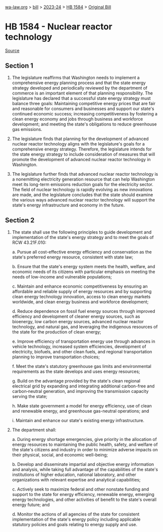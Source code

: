 [wa-law.org](/) > [bill](/bill/) > [2023-24](/bill/2023-24/) > [HB 1584](/bill/2023-24/hb/1584/) > [Original Bill](/bill/2023-24/hb/1584/1/)

# HB 1584 - Nuclear reactor technology

[Source](http://lawfilesext.leg.wa.gov/biennium/2023-24/Pdf/Bills/House%20Bills/1584.pdf)

## Section 1
1. The legislature reaffirms that Washington needs to implement a comprehensive energy planning process and that the state energy strategy developed and periodically reviewed by the department of commerce is an important element of that planning responsibility. The legislature has declared that a successful state energy strategy must balance three goals: Maintaining competitive energy prices that are fair and reasonable for consumers and businesses and support our state's continued economic success; increasing competitiveness by fostering a clean energy economy and jobs through business and workforce development; and meeting the state's obligations to reduce greenhouse gas emissions.

2. The legislature finds that planning for the development of advanced nuclear reactor technology aligns with the legislature's goals for a comprehensive energy strategy. Therefore, the legislature intends for the state energy strategy to include consideration of measures that will promote the development of advanced nuclear reactor technology in Washington.

3. The legislature further finds that advanced nuclear reactor technology is a nonemitting electricity generation resource that can help Washington meet its long-term emissions reduction goals for the electricity sector. The field of nuclear technology is rapidly evolving as new innovations are made, and the legislature concludes that the state should examine the various ways advanced nuclear reactor technology will support the state's energy infrastructure and economy in the future.

## Section 2
1. The state shall use the following principles to guide development and implementation of the state's energy strategy and to meet the goals of RCW 43.21F.010:

    a. Pursue all cost-effective energy efficiency and conservation as the state's preferred energy resource, consistent with state law;

    b. Ensure that the state's energy system meets the health, welfare, and economic needs of its citizens with particular emphasis on meeting the needs of low-income and vulnerable populations;

    c. Maintain and enhance economic competitiveness by ensuring an affordable and reliable supply of energy resources and by supporting clean energy technology innovation, access to clean energy markets worldwide, and clean energy business and workforce development;

    d. Reduce dependence on fossil fuel energy sources through improved efficiency and development of cleaner energy sources, such as bioenergy, low carbon energy sources, advanced nuclear reactor technology, and natural gas, and leveraging the indigenous resources of the state for the production of clean energy;

    e. Improve efficiency of transportation energy use through advances in vehicle technology, increased system efficiencies, development of electricity, biofuels, and other clean fuels, and regional transportation planning to improve transportation choices;

    f. Meet the state's statutory greenhouse gas limits and environmental requirements as the state develops and uses energy resources;

    g. Build on the advantage provided by the state's clean regional electrical grid by expanding and integrating additional carbon-free and carbon‑neutral generation, and improving the transmission capacity serving the state;

    h. Make state government a model for energy efficiency, use of clean and renewable energy, and greenhouse gas-neutral operations; and

    i. Maintain and enhance our state's existing energy infrastructure.

2. The department shall:

    a. During energy shortage emergencies, give priority in the allocation of energy resources to maintaining the public health, safety, and welfare of the state's citizens and industry in order to minimize adverse impacts on their physical, social, and economic well-being;

    b. Develop and disseminate impartial and objective energy information and analysis, while taking full advantage of the capabilities of the state's institutions of higher education, national laboratory, and other organizations with relevant expertise and analytical capabilities;

    c. Actively seek to maximize federal and other nonstate funding and support to the state for energy efficiency, renewable energy, emerging energy technologies, and other activities of benefit to the state's overall energy future; and

    d. Monitor the actions of all agencies of the state for consistent implementation of the state's energy policy including applicable statutory policies and goals relating to energy supply and use.
